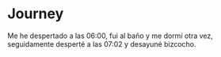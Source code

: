 # Journey 

Me he despertado a las 06:00, fui al baño y me dormí otra vez, seguidamente desperté a las 07:02 y desayuné bizcocho.